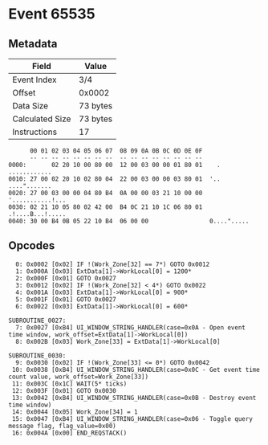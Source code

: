 # Event 65535

## Metadata

| Field           | Value    |
|-----------------|----------|
| Event Index     | 3/4      |
| Offset          | 0x0002   |
| Data Size       | 73 bytes |
| Calculated Size | 73 bytes |
| Instructions    | 17       |

```
      00 01 02 03 04 05 06 07  08 09 0A 0B 0C 0D 0E 0F
      -- -- -- -- -- -- -- --  -- -- -- -- -- -- -- --
0000:       02 20 10 00 80 00  12 00 03 00 00 01 80 01    . ............
0010: 27 00 02 20 10 02 80 04  22 00 03 00 00 03 80 01  '.. ....".......
0020: 27 00 03 00 00 04 80 B4  0A 00 00 03 21 10 00 00  '...........!...
0030: 02 21 10 05 80 02 42 00  B4 0C 21 10 1C 06 80 01  .!....B...!.....
0040: 30 00 B4 0B 05 22 10 B4  06 00 00                 0....".....     
```

## Opcodes

```
  0: 0x0002 [0x02] IF !(Work_Zone[32] == 7*) GOTO 0x0012
  1: 0x000A [0x03] ExtData[1]->WorkLocal[0] = 1200*
  2: 0x000F [0x01] GOTO 0x0027
  3: 0x0012 [0x02] IF !(Work_Zone[32] < 4*) GOTO 0x0022
  4: 0x001A [0x03] ExtData[1]->WorkLocal[0] = 900*
  5: 0x001F [0x01] GOTO 0x0027
  6: 0x0022 [0x03] ExtData[1]->WorkLocal[0] = 600*

SUBROUTINE_0027:
  7: 0x0027 [0xB4] UI_WINDOW_STRING_HANDLER(case=0x0A - Open event time window, work_offset=ExtData[1]->WorkLocal[0])
  8: 0x002B [0x03] Work_Zone[33] = ExtData[1]->WorkLocal[0]

SUBROUTINE_0030:
  9: 0x0030 [0x02] IF !(Work_Zone[33] <= 0*) GOTO 0x0042
 10: 0x0038 [0xB4] UI_WINDOW_STRING_HANDLER(case=0x0C - Get event time count value, work_offset=Work_Zone[33])
 11: 0x003C [0x1C] WAIT(5* ticks)
 12: 0x003F [0x01] GOTO 0x0030
 13: 0x0042 [0xB4] UI_WINDOW_STRING_HANDLER(case=0x0B - Destroy event time window)
 14: 0x0044 [0x05] Work_Zone[34] = 1
 15: 0x0047 [0xB4] UI_WINDOW_STRING_HANDLER(case=0x06 - Toggle query message flag, flag_value=0x00)
 16: 0x004A [0x00] END_REQSTACK()
```
